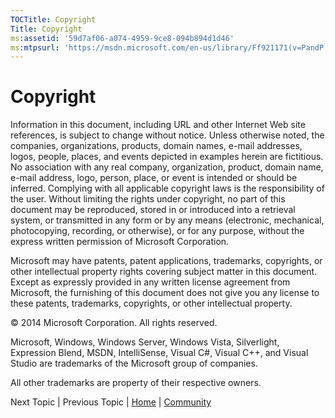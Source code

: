 ```yaml
---
TOCTitle: Copyright
Title: Copyright
ms:assetid: '59d7af06-a074-4959-9ce8-094b894d1d46'
ms:mtpsurl: 'https://msdn.microsoft.com/en-us/library/Ff921171(v=PandP.40)'
---
```


# Copyright

Information in this document, including URL and other Internet Web site references, is subject to change without notice. Unless otherwise noted, the companies, organizations, products, domain names, e-mail addresses, logos, people, places, and events depicted in examples herein are fictitious. No association with any real company, organization, product, domain name, e-mail address, logo, person, place, or event is intended or should be inferred. Complying with all applicable copyright laws is the responsibility of the user. Without limiting the rights under copyright, no part of this document may be reproduced, stored in or introduced into a retrieval system, or transmitted in any form or by any means (electronic, mechanical, photocopying, recording, or otherwise), or for any purpose, without the express written permission of Microsoft Corporation.

Microsoft may have patents, patent applications, trademarks, copyrights, or other intellectual property rights covering subject matter in this document. Except as expressly provided in any written license agreement from Microsoft, the furnishing of this document does not give you any license to these patents, trademarks, copyrights, or other intellectual property.

© 2014 Microsoft Corporation. All rights reserved.

Microsoft, Windows, Windows Server, Windows Vista, Silverlight, Expression Blend, MSDN, IntelliSense, Visual C\#, Visual C++, and Visual Studio are trademarks of the Microsoft group of companies.

All other trademarks are property of their respective owners.

Next Topic | Previous Topic | [Home](http://msdn.microsoft.com/en-us/library/gg406140) | [Community](https://compositewpf.codeplex.com/)
